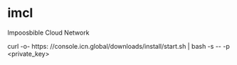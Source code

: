 # imcl


Impoosbible Cloud Network

curl -o- https:
//console.icn.global/downloads/install/start.sh | bash -s -- -p <private_key>
